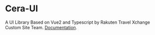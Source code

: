 # Cera-UI
A UI Library Based on Vue2 and Typescript by Rakuten Travel Xchange Custom Site Team. [Documentation](https://snowycn324.github.io/cera-ui/).
